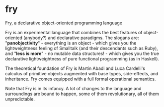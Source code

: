 fry
===

Fry, a declarative object-oriented programming language

Fry is an experimental language that combines the best features of object-oriented (anybody?) and declarative paradigms. The slogans are: "**panobjectivity**" - everything is an object - which gives you the lightweightness feeling of Smalltalk (and their descendants such as Ruby), and "**less is more**" - no mutable data structures! - which gives you the true declarative lightweightness of pure functional programming (as in Haskell).

The theoretical foundation of Fry is Martín Abadi and Luca Cardelli's calculus of primitive objects augmented with base types, side-effects, and inheritance. Fry comes equipped with a full formal operational semantics.

Note that Fry is in its infancy. A lot of changes to the language and surroundings are bound to happen, some of them revolutionary, all of them unpredictable.
